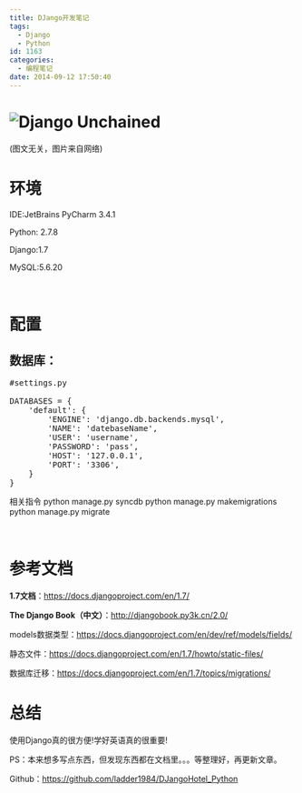 ```yaml
---
title: DJango开发笔记
tags:
  - Django
  - Python
id: 1163
categories:
  - 编程笔记
date: 2014-09-12 17:50:40
---
```


# ![Django Unchained](http://www.itoldme.net/wordpress/wp-content/uploads/2014/09/Django-Unchained.jpg)

(图文无关，图片来自网络)

# 

# 环境

IDE:JetBrains PyCharm 3.4.1

Python: 2.7.8

Django:1.7

MySQL:5.6.20

&nbsp;

# 配置

## 数据库：

<pre class="lang:python decode:true ">#settings.py

DATABASES = {
    'default': {
        'ENGINE': 'django.db.backends.mysql',
        'NAME': 'datebaseName',
        'USER': 'username',
        'PASSWORD': 'pass',
        'HOST': '127.0.0.1',
        'PORT': '3306',
    }
}</pre>
相关指令
python manage.py syncdb
python manage.py makemigrations
python manage.py migrate

&nbsp;

# 参考文档

**1.7文档**：https://docs.djangoproject.com/en/1.7/

**The Django Book（中文）**：http://djangobook.py3k.cn/2.0/

models数据类型：https://docs.djangoproject.com/en/dev/ref/models/fields/

静态文件：https://docs.djangoproject.com/en/1.7/howto/static-files/

数据库迁移：https://docs.djangoproject.com/en/1.7/topics/migrations/

# 总结

使用Django真的很方便!学好英语真的很重要!

PS：本来想多写点东西，但发现东西都在文档里。。。等整理好，再更新文章。

Github：https://github.com/ladder1984/DJangoHotel_Python